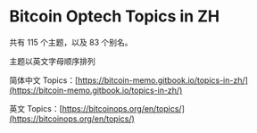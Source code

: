# Bitcoin Optech Topics in ZH

共有 115 个主题，以及 83 个别名。

主题以英文字母顺序排列

简体中文 Topics：[https://bitcoin-memo.gitbook.io/topics-in-zh/](https://bitcoin-memo.gitbook.io/topics-in-zh/)

英文 Topics：[https://bitcoinops.org/en/topics/](https://bitcoinops.org/en/topics/)
